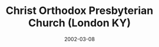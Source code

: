 ---
date: &id001 2002-03-08
end_date: null
location:
  address: null
  city: London
  state: KY
minister:
- end: 2002-01-01
  name: Patrick Ramsey
  start: 1999-01-01
  type: Organizing Pastor
- end: 2012-12-31
  name: Patrick Ramsey
  start: 2002-01-01
  type: Pastor
ministers:
- Patrick Ramsey
- Patrick Ramsey
name: Christ Orthodox Presbyterian Church
names:
- end: 2002-03-08
  name: Christ Orthodox Presbyterian Chapel
  start: 1998-12-06
- end: 2012-10-20
  name: Christ Orthodox Presbyterian Church
  start: 2002-03-08
origination_date: *id001
raw_data: 'KY London


  Christ Orthodox Presbyterian Chapel  (December 6, 1998-March 8, 2002)

  Christ Orthodox Presbyterian Church  (March 8, 2002 - October 20, 2012)

  Org. Pastor: Patrick Ramsey, 1999-2002

  Pastor: Patrick Ramsey, 2002-12

  '
received_from: null
states:
- KY
status:
  active: false
  end_date: 2012-10-20
  reason: null
  received_from: null
  withdrawal_to: null
title: Christ Orthodox Presbyterian Church (London KY)
year_established:
- 2002

---
